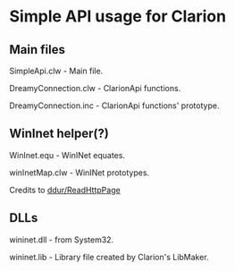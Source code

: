 # Simple API usage for Clarion

## Main files

SimpleApi.clw - Main file.

DreamyConnection.clw - ClarionApi functions.

DreamyConnection.inc - ClarionApi functions' prototype.

## WinInet helper(?)

WinInet.equ - WinINet equates.

winInetMap.clw - WinINet prototypes.

Credits to [ddur/ReadHttpPage](https://gist.github.com/ddur/34033ed1392cdce1253c)

## DLLs

wininet.dll - from System32.

wininet.lib - Library file created by Clarion's LibMaker.
